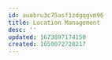 ```yaml
---
id: auabru3c75asf1zdgqgvm96
title: Location Management
desc: ''
updated: 1673897174150
created: 1650072728217
---
```



